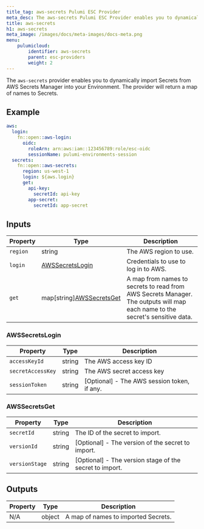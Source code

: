 ```yaml
---
title_tag: aws-secrets Pulumi ESC Provider
meta_desc: The aws-secrets Pulumi ESC Provider enables you to dynamically import Secrets from AWS Secrets Manager.
title: aws-secrets
h1: aws-secrets
meta_image: /images/docs/meta-images/docs-meta.png
menu:
    pulumicloud:
        identifier: aws-secrets
        parent: esc-providers
        weight: 2
---
```


The `aws-secrets` provider enables you to dynamically import Secrets from AWS Secrets Manager into your Environment. The provider will return a map of names to Secrets.

## Example

```yaml
aws:
  login:
    fn::open::aws-login:
      oidc:
        roleArn: arn:aws:iam::123456789:role/esc-oidc
        sessionName: pulumi-environments-session
  secrets:
    fn::open::aws-secrets:
      region: us-west-1
      login: ${aws.login}
      get:
        api-key:
          secretId: api-key
        app-secret:
          secretId: app-secret
```

## Inputs

| Property | Type                                       | Description                                                                                                                  |
|----------|--------------------------------------------|------------------------------------------------------------------------------------------------------------------------------|
| `region` | string                                     | The AWS region to use.                                                                                                       |
| `login`  | [AWSSecretsLogin](#awssecretslogin)        | Credentials to use to log in to AWS.                                                                                         |
| `get`    | map[string][AWSSecretsGet](#awssecretsget) | A map from names to secrets to read from AWS Secrets Manager. The outputs will map each name to the secret's sensitive data. |

### AWSSecretsLogin

| Property          | Type   | Description                                 |
|-------------------|--------|---------------------------------------------|
| `accessKeyId`     | string | The AWS access key ID                       |
| `secretAccessKey` | string | The AWS secret access key                   |
| `sessionToken`    | string | [Optional] - The AWS session token, if any. |

### AWSSecretsGet

| Property       | Type   | Description                                             |
|----------------|--------|---------------------------------------------------------|
| `secretId`     | string | The ID of the secret to import.                         |
| `versionId`    | string | [Optional] - The version of the secret to import.       |
| `versionStage` | string | [Optional] - The version stage of the secret to import. |

## Outputs

| Property | Type   | Description                         |
|----------|--------|-------------------------------------|
| N/A      | object | A map of names to imported Secrets. |
